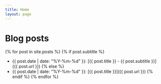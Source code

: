 ```yaml
---
title: Home
layout: page
---
```


# Blog posts

{% for post in site.posts %}
{% if post.subtitle %}
* {{ post.date | date: "%Y-%m-%d" }}: [{{ post.title }} - {{ post.subtitle }}]({{ post.url }})
{% else %}
* {{ post.date | date: "%Y-%m-%d" }}: [{{ post.title }}]({{ post.url }})
{% endif %}
{% endfor %}

